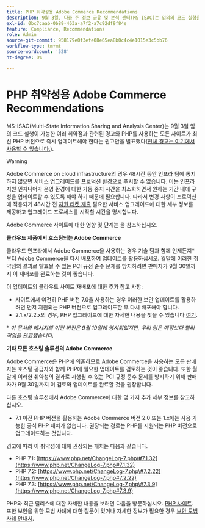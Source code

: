 ```yaml
---
title: PHP 취약성용 Adobe Commerce Recommendations
description: 9월 3일, 다중 주 정보 공유 및 분석 센터(MS-ISAC)는 임의의 코드 실행을 허용할 수 있는 여러 취약점과 관련된 경고와, PHP를 사용하는 모든 사이트가 최신 PHP 버전으로 즉시 업데이트해야 한다는 권장 사항을 발표했습니다([전체 경고는 여기에서 사용 가능](https://www.cisecurity.org/advisory/multiple-vulnerabilities-in-php-could-allow-for-arbitrary-code-execution_2019-087/).
exl-id: 0bc7caab-0b89-463a-a7f2-a7c92df9f84e
feature: Compliance, Recommendations
role: Admin
source-git-commit: 958179e0f3efe08e65ea8b0c4c4e1015e3c5bb76
workflow-type: tm+mt
source-wordcount: '528'
ht-degree: 0%

---
```


# PHP 취약성용 Adobe Commerce Recommendations

MS-ISAC(Multi-State Information Sharing and Analysis Center)는 9월 3일 임의 코드 실행이 가능한 여러 취약점과 관련된 경고와 PHP를 사용하는 모든 사이트가 최신 PHP 버전으로 즉시 업데이트해야 한다는 권고안을 발표했다([전체 경고는 여기에서 사용할 수 있습니다.](https://www.cisecurity.org/advisory/multiple-vulnerabilities-in-php-could-allow-for-arbitrary-code-execution_2019-087/)).

>[!WARNING]
>
>Adobe Commerce on cloud infrastructure의 경우 48시간 동안 인프라 팀에 통지하지 않으면 서비스 업그레이드를 프로덕션 환경으로 푸시할 수 없습니다. 이는 인프라 지원 엔지니어가 운영 환경에 대한 가동 중지 시간을 최소화하면서 원하는 기간 내에 구성을 업데이트할 수 있도록 해야 하기 때문에 필요합니다. 따라서 변경 사항이 프로덕션에 적용되기 48시간 전 [지원 티켓 제출](/help/help-center-guide/help-center/magento-help-center-user-guide.md#submit-ticket) 필요한 서비스 업그레이드에 대한 세부 정보를 제공하고 업그레이드 프로세스를 시작할 시간을 명시합니다.

Adobe Commerce 사이트에 대한 영향 및 단계는 을 참조하십시오.

**클라우드 제품에서 호스팅되는 Adobe Commerce**

클라우드 인프라에서 Adobe Commerce을 사용하는 경우 기술 팀과 함께 언제든지\*부터 Adobe Commerce을 다시 배포하여 업데이트를 활용하십시오. 월말에 이러한 취약성의 결과로 발효될 수 있는 PCI 규정 준수 문제를 방지하려면 판매자가 9월 30일까지 이 재배포를 완료하는 것이 좋습니다.

이 업데이트의 클라우드 사이트 재배포에 대한 추가 참고 사항:

* 사이트에서 여전히 PHP 버전 7.0을 사용하는 경우 이러한 보안 업데이트를 활용하려면 먼저 지원되는 PHP 버전으로 업그레이드한 후 다시 배포해야 합니다.
* 2.1.x/2.2.x의 경우, PHP 업그레이드에 대한 자세한 내용을 찾을 수 있습니다 [여기](https://experienceleague.adobe.com/docs/commerce-cloud-service/user-guide/develop/upgrade/commerce-version.html).

\* *이 문서와 메시지의 이전 버전은 9월 19일에 명시되었지만, 우리 팀은 예정보다 빨리 작업을 완료했습니다.*

**기타 모든 호스팅 솔루션의 Adobe Commerce**

Adobe Commerce은 PHP에 의존하므로 Adobe Commerce을 사용하는 모든 판매자는 호스팅 공급자와 함께 PHP에 필요한 업데이트를 검토하는 것이 좋습니다. 또한 월말에 이러한 취약성의 결과로 시행될 수 있는 PCI 규정 준수 문제를 방지하기 위해 판매자가 9월 30일까지 이 검토와 업데이트를 완료할 것을 권장합니다.

다른 호스팅 솔루션에서 Adobe Commerce에 대한 몇 가지 추가 세부 정보를 참고하십시오.

* 7.1 이전 PHP 버전을 활용하는 Adobe Commerce 버전 2.0 또는 1.x에는 사용 가능한 공식 PHP 패치가 없습니다. 권장되는 경로는 PHP를 지원되는 PHP 버전으로 업그레이드하는 것입니다.

경고에 따라 이 취약성에 대해 권장되는 패치는 다음과 같습니다.

* PHP 7.1: [https://www.php.net/ChangeLog-7.php\#7.1.32](https://www.php.net/ChangeLog-7.php#7.1.32)
* PHP 7.2: [https://www.php.net/ChangeLog-7.php\#7.2.22](https://www.php.net/ChangeLog-7.php#7.2.22)
* PHP 7.3: [https://www.php.net/ChangeLog-7.php\#7.3.9](https://www.php.net/ChangeLog-7.php#7.3.9)

PHP와 최근 릴리스에 대한 자세한 내용을 보려면 다음을 방문하십시오. [PHP 사이트](https://www.php.net/). 또한 보안을 위한 모범 사례에 대한 질문이 있거나 자세한 정보가 필요한 경우 [보안 모범 사례 안내서](https://www.adobe.com/content/dam/cc/en/security/pdfs/Adobe-Magento-Commerce-Best-Practices-Guide.pdf).
